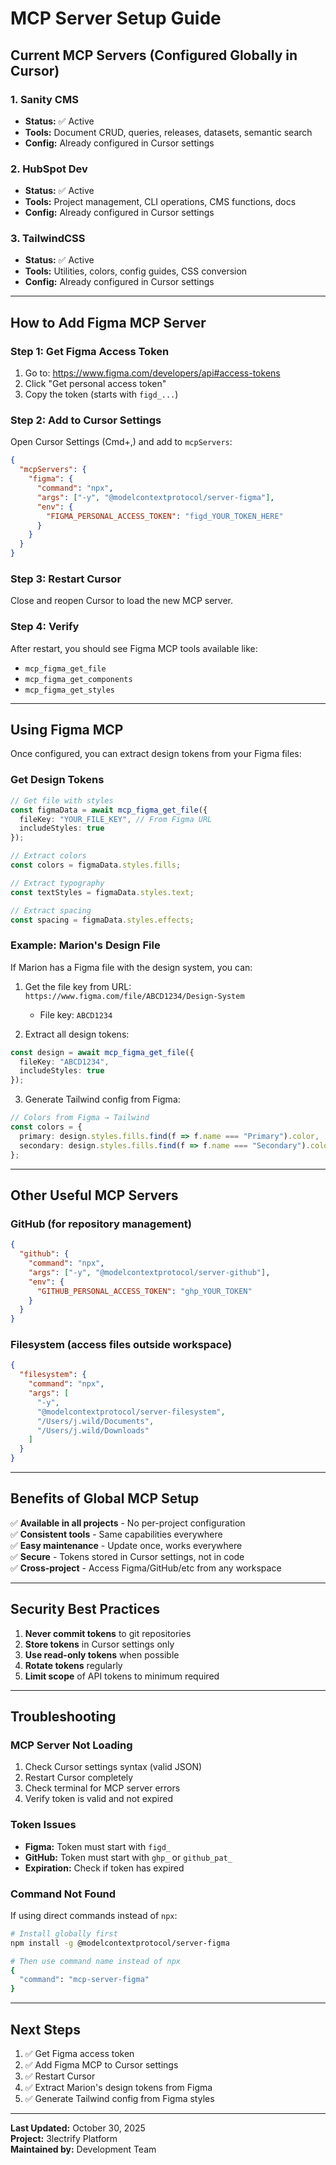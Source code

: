# MCP Server Setup Guide

## Current MCP Servers (Configured Globally in Cursor)

### 1. Sanity CMS
- **Status:** ✅ Active
- **Tools:** Document CRUD, queries, releases, datasets, semantic search
- **Config:** Already configured in Cursor settings

### 2. HubSpot Dev
- **Status:** ✅ Active
- **Tools:** Project management, CLI operations, CMS functions, docs
- **Config:** Already configured in Cursor settings

### 3. TailwindCSS
- **Status:** ✅ Active
- **Tools:** Utilities, colors, config guides, CSS conversion
- **Config:** Already configured in Cursor settings

---

## How to Add Figma MCP Server

### Step 1: Get Figma Access Token

1. Go to: https://www.figma.com/developers/api#access-tokens
2. Click "Get personal access token"
3. Copy the token (starts with `figd_...`)

### Step 2: Add to Cursor Settings

Open Cursor Settings (Cmd+,) and add to `mcpServers`:

```json
{
  "mcpServers": {
    "figma": {
      "command": "npx",
      "args": ["-y", "@modelcontextprotocol/server-figma"],
      "env": {
        "FIGMA_PERSONAL_ACCESS_TOKEN": "figd_YOUR_TOKEN_HERE"
      }
    }
  }
}
```

### Step 3: Restart Cursor

Close and reopen Cursor to load the new MCP server.

### Step 4: Verify

After restart, you should see Figma MCP tools available like:
- `mcp_figma_get_file`
- `mcp_figma_get_components`
- `mcp_figma_get_styles`

---

## Using Figma MCP

Once configured, you can extract design tokens from your Figma files:

### Get Design Tokens
```typescript
// Get file with styles
const figmaData = await mcp_figma_get_file({
  fileKey: "YOUR_FILE_KEY", // From Figma URL
  includeStyles: true
});

// Extract colors
const colors = figmaData.styles.fills;

// Extract typography
const textStyles = figmaData.styles.text;

// Extract spacing
const spacing = figmaData.styles.effects;
```

### Example: Marion's Design File

If Marion has a Figma file with the design system, you can:

1. Get the file key from URL: `https://www.figma.com/file/ABCD1234/Design-System`
   - File key: `ABCD1234`

2. Extract all design tokens:
```typescript
const design = await mcp_figma_get_file({
  fileKey: "ABCD1234",
  includeStyles: true
});
```

3. Generate Tailwind config from Figma:
```typescript
// Colors from Figma → Tailwind
const colors = {
  primary: design.styles.fills.find(f => f.name === "Primary").color,
  secondary: design.styles.fills.find(f => f.name === "Secondary").color,
};
```

---

## Other Useful MCP Servers

### GitHub (for repository management)
```json
{
  "github": {
    "command": "npx",
    "args": ["-y", "@modelcontextprotocol/server-github"],
    "env": {
      "GITHUB_PERSONAL_ACCESS_TOKEN": "ghp_YOUR_TOKEN"
    }
  }
}
```

### Filesystem (access files outside workspace)
```json
{
  "filesystem": {
    "command": "npx",
    "args": [
      "-y",
      "@modelcontextprotocol/server-filesystem",
      "/Users/j.wild/Documents",
      "/Users/j.wild/Downloads"
    ]
  }
}
```

---

## Benefits of Global MCP Setup

✅ **Available in all projects** - No per-project configuration  
✅ **Consistent tools** - Same capabilities everywhere  
✅ **Easy maintenance** - Update once, works everywhere  
✅ **Secure** - Tokens stored in Cursor settings, not in code  
✅ **Cross-project** - Access Figma/GitHub/etc from any workspace

---

## Security Best Practices

1. **Never commit tokens** to git repositories
2. **Store tokens** in Cursor settings only
3. **Use read-only tokens** when possible
4. **Rotate tokens** regularly
5. **Limit scope** of API tokens to minimum required

---

## Troubleshooting

### MCP Server Not Loading

1. Check Cursor settings syntax (valid JSON)
2. Restart Cursor completely
3. Check terminal for MCP server errors
4. Verify token is valid and not expired

### Token Issues

- **Figma:** Token must start with `figd_`
- **GitHub:** Token must start with `ghp_` or `github_pat_`
- **Expiration:** Check if token has expired

### Command Not Found

If using direct commands instead of `npx`:
```bash
# Install globally first
npm install -g @modelcontextprotocol/server-figma

# Then use command name instead of npx
{
  "command": "mcp-server-figma"
}
```

---

## Next Steps

1. ✅ Get Figma access token
2. ✅ Add Figma MCP to Cursor settings
3. ✅ Restart Cursor
4. ✅ Extract Marion's design tokens from Figma
5. ✅ Generate Tailwind config from Figma styles

---

**Last Updated:** October 30, 2025  
**Project:** 3lectrify Platform  
**Maintained by:** Development Team





